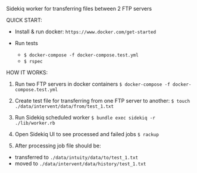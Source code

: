 Sidekiq worker for transferring files between 2 FTP servers

QUICK START:

 - Install & run docker:
``https://www.docker.com/get-started``

 - Run tests
    -  ``$ docker-compose -f docker-compose.test.yml``
    -  ``$ rspec``

HOW IT WORKS:
 
1. Run two FTP servers in docker containers
``$ docker-compose -f docker-compose.test.yml``

2. Create test file for transferring from one FTP server to another:
``$ touch ./data/intervent/data/from/test_1.txt``

3. Run Sidekiq scheduled worker
``$ bundle exec sidekiq -r ./lib/worker.rb``

4. Open Sidekiq UI to see processed and failed jobs
``$ rackup``

5. After processing job file should be:
 - transferred to ``./data/intuity/data/to/test_1.txt`` 
 - moved to ``./data/intervent/data/history/test_1.txt``


